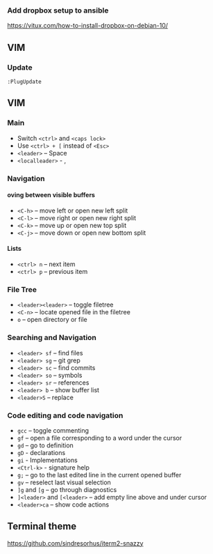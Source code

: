 ### Add dropbox setup to ansible 
https://vitux.com/how-to-install-dropbox-on-debian-10/

## VIM

### Update

```vim
:PlugUpdate
```
## VIM

### Main

* Switch `<ctrl>` and `<caps lock>`
* Use `<ctrl> + [` instead of `<Esc>`
* `<leader>` – Space
* `<localleader>` - ,

### Navigation

#### oving between visible buffers

* `<C-h>` – move left or open new left split
* `<C-l>` – move right or open new right split
* `<C-k>` – move up or open new top split
* `<C-j>` – move down or open new bottom split

#### Lists

* `<ctrl> n` – next item
* `<ctrl> p` – previous item

### File Tree

* `<leader><leader>` – toggle filetree
* `<C-n>` – locate opened file in the filetree
* `o` – open directory or file

### Searching and Navigation

* `<leader> sf` – find files
* `<leader> sg` – git grep
* `<leader> sc` – find commits
* `<leader> so` – symbols
* `<leader> sr` – references
* `<leader> b` – show buffer list
* `<leader>S` – replace

### Code editing and code navigation

* `gcc` – toggle commenting
* `gf` – open a file corresponding to a word under the cursor
* `gd` – go to definition
* `gD` - declarations
* `gi` - Implementations
* `<Ctrl-k>` - signature help
* `g;` – go to the last edited line in the current opened buffer
* `gv` – reselect last visual selection
* `]g` and `[g` – go through diagnostics
* `]<leader>` and `[<leader>` – add empty line above and under cursor
* `<leader>ca` – show code actions
 
## Terminal theme
 https://github.com/sindresorhus/iterm2-snazzy
